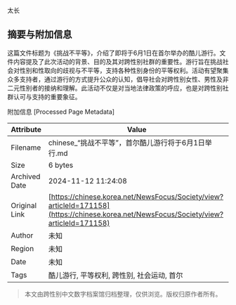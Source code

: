 太长

## 摘要与附加信息

<!-- tcd_abstract -->
这篇文件标题为《挑战不平等》，介绍了即将于6月1日在首尔举办的酷儿游行。文件内容提及了此次活动的背景、目的及其对跨性别社群的重要性。游行旨在挑战社会对性别和性取向的歧视与不平等，支持各种性别身份的平等权利。活动有望聚集众多支持者，通过游行的方式提升公众的认知，倡导社会对跨性别女性、男性及非二元性别者的接纳和理解。此活动不仅是对当地法律政策的呼应，也是对跨性别社群认可与支持的重要象征。
<!-- tcd_abstract_end -->

附加信息 [Processed Page Metadata]

| Attribute       | Value                                  |
|-----------------|----------------------------------------|
| Filename        | chinese_“挑战不平等”，首尔酷儿游行将于6月1日举行.md                             |
| Size            | 6 bytes                           |
| Archived Date   | 2024-11-12 11:24:08                             |
| Original Link   | [https://chinese.korea.net/NewsFocus/Society/view?articleId=171158](https://chinese.korea.net/NewsFocus/Society/view?articleId=171158)                       |
| Author          | 未知                               |
| Region          | 未知                               |
| Date            | 未知                                 |
| Tags            | 酷儿游行, 平等权利, 跨性别, 社会运动, 首尔                                 |
>
> 本文由跨性别中文数字档案馆归档整理，仅供浏览。版权归原作者所有。
>